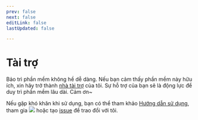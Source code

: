 ```yaml
---
prev: false
next: false
editLink: false
lastUpdated: false

---
```


# Tài trợ

Bảo trì phần mềm không hề dễ dàng. Nếu bạn cảm thấy phần mềm này hữu ích, xin hãy trở thành [nhà tài trợ](https://patreon.com/HIllya51) của tôi. Sự hỗ trợ của bạn sẽ là động lực để duy trì phần mềm lâu dài. Cảm ơn~  

Nếu gặp khó khăn khi sử dụng, bạn có thể tham khảo [Hướng dẫn sử dụng](/), tham gia [![](https://img.shields.io/discord/1262692128031772733?label=Discord&logo=discord&color=FF007C&style=for-the-badge)](https://discord.com/invite/ErtDwVeAbB) hoặc tạo [issue](https://github.com/HIllya51/LunaTranslator/issues) để trao đổi với tôi.

